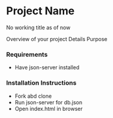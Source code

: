# Project Name
No working title as of now 

Overview of your project
    Details
    Purpose

### Requirements 
* Have json-server installed

### Installation Instructions 
* Fork abd clone
* Run json-server for db.json
* Open index.html in browser



